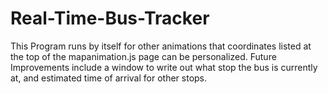 # Real-Time-Bus-Tracker
This Program runs by itself for other animations that coordinates listed at the top of the mapanimation.js page can be personalized. Future Improvements include a window to write out what stop the bus is currently at, and estimated time of arrival for other stops.
